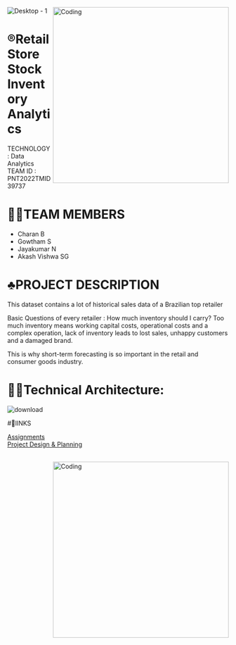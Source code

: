![Desktop - 1](https://user-images.githubusercontent.com/72591359/190850103-f85c29b8-016f-45d6-bb5a-e7c8401cb762.jpg)
<img align="right" alt="Coding" width="400" src="https://user-images.githubusercontent.com/91787449/192087867-45a41390-7526-4816-91e5-be87be066d5d.gif">
# ®️Retail Store Stock Inventory Analytics
   TECHNOLOGY : Data Analytics <br>
   TEAM ID : PNT2022TMID39737

# 🧑‍💻TEAM MEMBERS
 - Charan B
 - Gowtham S
 - Jayakumar N
 - Akash Vishwa SG
 
 # ♣️PROJECT DESCRIPTION
 This dataset contains a lot of historical sales data of a Brazilian top retailer

 Basic Questions of every retailer : How much inventory should I carry?  Too much inventory means working capital costs, operational costs and a complex operation, lack   of inventory leads to lost sales, unhappy customers and a damaged brand.

 This is why short-term forecasting is so important in the retail and consumer goods industry.

# 🧑‍💻Technical Architecture:
 ![download](https://user-images.githubusercontent.com/72591359/190850546-9b1ba338-6a8a-4952-8afc-898e5faddd36.png)
 
 #🔗lINKS
 
 <a href="https://github.com/IBM-EPBL/IBM-Project-16960-1659625843/tree/main/Assignments">Assignments</a><br>
 <a href="https://github.com/IBM-EPBL/IBM-Project-16960-1659625843/tree/main/Project%20Design%20%26%20Planning">Project Design & Planning</a><br>
 <a href=""></a><br>

<img align="right" alt="Coding" width="400" src="https://user-images.githubusercontent.com/91787449/192087867-45a41390-7526-4816-91e5-be87be066d5d.gif">


